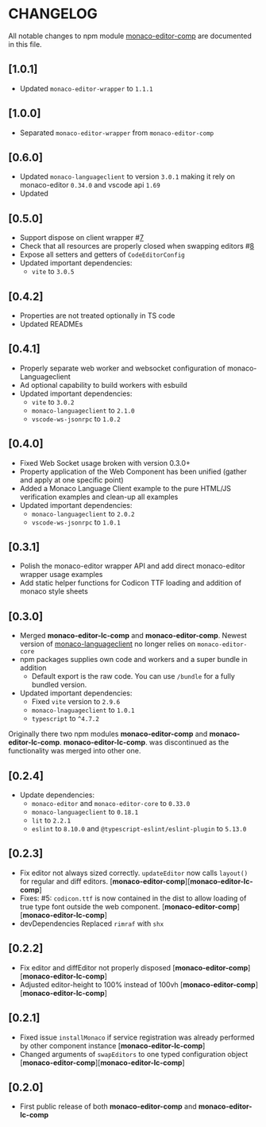 # CHANGELOG

All notable changes to npm module [monaco-editor-comp](https://www.npmjs.com/package/monaco-editor-comp) are documented in this file.

## [1.0.1]

- Updated `monaco-editor-wrapper` to `1.1.1`

## [1.0.0]

- Separated `monaco-editor-wrapper` from `monaco-editor-comp`

## [0.6.0]

- Updated `monaco-languageclient` to version `3.0.1` making it rely on monaco-editor `0.34.0` and vscode api `1.69`
- Updated

## [0.5.0]

- Support dispose on client wrapper #[7](https://github.com/TypeFox/monaco-components/pull/7)
- Check that all resources are properly closed when swapping editors #[8](https://github.com/TypeFox/monaco-components/issues/8)
- Expose all setters and getters of `CodeEditorConfig`
- Updated important dependencies:
  - `vite` to `3.0.5`

## [0.4.2]

- Properties are not treated optionally in TS code
- Updated READMEs

## [0.4.1]

- Properly separate web worker and websocket configuration of monaco-Languageclient
- Ad optional capability to build workers with esbuild
- Updated important dependencies:
  - `vite` to `3.0.2`
  - `monaco-languageclient` to `2.1.0`
  - `vscode-ws-jsonrpc` to `1.0.2`

## [0.4.0]

- Fixed Web Socket usage broken with version 0.3.0+
- Property application of the Web Component has been unified (gather and apply at one specific point)
- Added a Monaco Language Client example to the pure HTML/JS verification examples and clean-up all examples
- Updated important dependencies:
  - `monaco-languageclient` to `2.0.2`
  - `vscode-ws-jsonrpc` to `1.0.1`

## [0.3.1]

- Polish the monaco-editor wrapper API and add direct monaco-editor wrapper usage examples
- Add static helper functions for Codicon TTF loading and addition of monaco style sheets

## [0.3.0]

- Merged **monaco-editor-lc-comp** and **monaco-editor-comp**. Newest version of [monaco-languageclient](https://github.com/TypeFox/monaco-languageclient) no longer relies on `monaco-editor-core`
- npm packages supplies own code and workers and a super bundle in addition
  - Default export is the raw code. You can use `/bundle` for a fully bundled version.
- Updated important dependencies:
  - Fixed `vite` version to `2.9.6`
  - `monaco-lnaguageclient` to `1.0.1`
  - `typescript` to `^4.7.2`

Originally there two npm modules **monaco-editor-comp** and **monaco-editor-lc-comp**. **monaco-editor-lc-comp**. was discontinued as the functionality was merged into other one.

## [0.2.4]

- Update dependencies:
  - `monaco-editor` and `monaco-editor-core` to `0.33.0`
  - `monaco-languageclient` to `0.18.1`
  - `lit` to `2.2.1`
  - `eslint` to `8.10.0` and `@typescript-eslint/eslint-plugin` to `5.13.0`

## [0.2.3]

- Fix editor not always sized correctly. `updateEditor` now calls `layout()` for regular and diff editors. [**monaco-editor-comp**][**monaco-editor-lc-comp**]
- Fixes: #5: `codicon.ttf` is now contained in the dist to allow loading of true type font outside the web component. [**monaco-editor-comp**][**monaco-editor-lc-comp**]
- devDependencies Replaced `rimraf` with `shx`

## [0.2.2]

- Fix editor and diffEditor not properly disposed [**monaco-editor-comp**][**monaco-editor-lc-comp**]
- Adjusted editor-height to 100% instead of 100vh [**monaco-editor-comp**][**monaco-editor-lc-comp**]

## [0.2.1]

- Fixed issue `installMonaco` if service registration was already performed by other component instance [**monaco-editor-lc-comp**]
- Changed arguments of `swapEditors` to one typed configuration object [**monaco-editor-comp**][**monaco-editor-lc-comp**]

## [0.2.0]

- First public release of both **monaco-editor-comp** and **monaco-editor-lc-comp**
